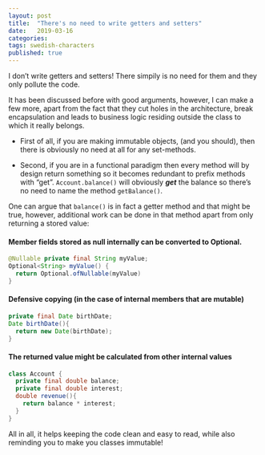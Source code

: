 ```yaml
---
layout: post
title:  "There's no need to write getters and setters"
date:   2019-03-16
categories:
tags: swedish-characters
published: true
---
```

I don’t write getters and setters! There simpily is no need for them and they only pollute the code.

It has been discussed before with good arguments, however, I can make a few more, apart from the fact that they cut holes in the architecture, break encapsulation and leads to business logic residing outside the class to which it really belongs.

* First of all, if you are making immutable objects, (and you should), then there is obviously no need at all for any set-methods.

* Second, if you are in a functional paradigm then every method will by design return something so it becomes redundant to prefix methods with “get”. `Account.balance()` will obviously **_get_** the balance so there’s no need to name the method `getBalance()`.

One can argue that `balance()` is in fact a getter method and that might be true, however, additional work can be done in that method apart from only returning a stored value:

#### Member fields stored as null internally can be converted to Optional.
```java
@Nullable private final String myValue;
Optional<String> myValue() {
  return Optional.ofNullable(myValue)
}
```

#### Defensive copying (in the case of internal members that are mutable)
```java
private final Date birthDate;
Date birthDate(){
  return new Date(birthDate);
}
```

#### The returned value might be calculated from other internal values

```java
class Account {
  private final double balance;
  private final double interest;
  double revenue(){
    return balance * interest;
  }
}
```

All in all, it helps keeping the code clean and easy to read, while also reminding you to make you classes immutable!
